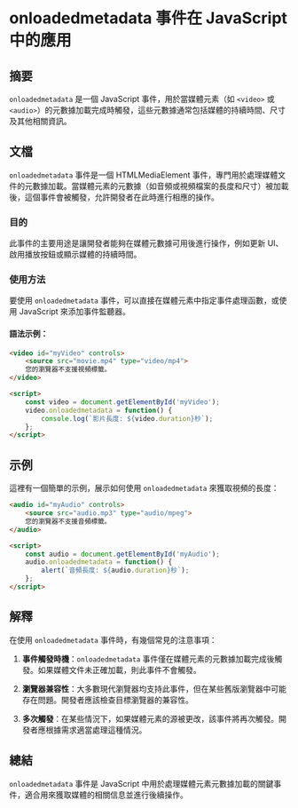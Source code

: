 <!--
Meta Description: # onloadedmetadata 事件在 JavaScript 中的應用 ## 摘要 `onloadedmetadata` 是一個 JavaScript 事件，用於當媒體元素（如 `<video>` 或 `<audio>`）的元數據加載完成時觸發，這些元數據通常包括媒體的持續時間、尺寸及其他相關...
Meta Keywords: onloadedmetadata, audio, video, javascript, script
-->

# onloadedmetadata 事件在 JavaScript 中的應用

## 摘要
`onloadedmetadata` 是一個 JavaScript 事件，用於當媒體元素（如 `<video>` 或 `<audio>`）的元數據加載完成時觸發，這些元數據通常包括媒體的持續時間、尺寸及其他相關資訊。

## 文檔
`onloadedmetadata` 事件是一個 HTMLMediaElement 事件，專門用於處理媒體文件的元數據加載。當媒體元素的元數據（如音頻或視頻檔案的長度和尺寸）被加載後，這個事件會被觸發，允許開發者在此時進行相應的操作。

### 目的
此事件的主要用途是讓開發者能夠在媒體元數據可用後進行操作，例如更新 UI、啟用播放按鈕或顯示媒體的持續時間。

### 使用方法
要使用 `onloadedmetadata` 事件，可以直接在媒體元素中指定事件處理函數，或使用 JavaScript 來添加事件監聽器。

#### 語法示例：
```html
<video id="myVideo" controls>
    <source src="movie.mp4" type="video/mp4">
    您的瀏覽器不支援視頻標籤。
</video>

<script>
    const video = document.getElementById('myVideo');
    video.onloadedmetadata = function() {
        console.log(`影片長度: ${video.duration}秒`);
    };
</script>
```

## 示例
這裡有一個簡單的示例，展示如何使用 `onloadedmetadata` 來獲取視頻的長度：

```html
<audio id="myAudio" controls>
    <source src="audio.mp3" type="audio/mpeg">
    您的瀏覽器不支援音頻標籤。
</audio>

<script>
    const audio = document.getElementById('myAudio');
    audio.onloadedmetadata = function() {
        alert(`音頻長度: ${audio.duration}秒`);
    };
</script>
```

## 解釋
在使用 `onloadedmetadata` 事件時，有幾個常見的注意事項：

1. **事件觸發時機**：`onloadedmetadata` 事件僅在媒體元素的元數據加載完成後觸發。如果媒體文件未正確加載，則此事件不會觸發。
   
2. **瀏覽器兼容性**：大多數現代瀏覽器均支持此事件，但在某些舊版瀏覽器中可能存在問題。開發者應該檢查目標瀏覽器的兼容性。

3. **多次觸發**：在某些情況下，如果媒體元素的源被更改，該事件將再次觸發。開發者應根據需求適當處理這種情況。

## 總結
`onloadedmetadata` 事件是 JavaScript 中用於處理媒體元素元數據加載的關鍵事件，適合用來獲取媒體的相關信息並進行後續操作。